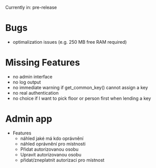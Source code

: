Currently in: pre-release

# Bugs
- optimalization issues (e.g. 250 MB free RAM required)

# Missing Features
- no admin interface
- no log output
- no immediate warning if get_common_key() cannot assign a key
- no real authentication
- no choice if I want to pick floor or person first when lending a key


# Admin app
- Features
  - náhled jaké má kdo oprávnění
  - náhled oprávnění pro místnosti
  - Přidat autorizovanou osobu
  - Upravit autorizovanou osobu
  - přidat/zneplatnit autorizaci pro místnost